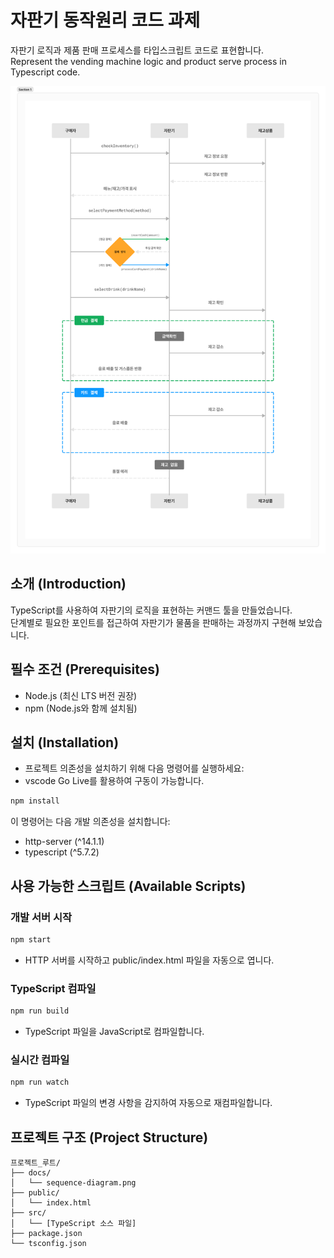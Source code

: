 # 자판기 동작원리 코드 과제
자판기 로직과 제품 판매 프로세스를 타입스크립트 코드로 표현합니다.\
Represent the vending machine logic and product serve process in Typescript code.

![Architecture](./docs/sequence_diagram.png)

## 소개 (Introduction)
TypeScript를 사용하여 자판기의 로직을 표현하는 커맨드 툴을 만들었습니다.\
단계별로 필요한 포인트를 접근하여 자판기가 물품을 판매하는 과정까지 구현해 보았습니다.

## 필수 조건 (Prerequisites)
- Node.js (최신 LTS 버전 권장)
- npm (Node.js와 함께 설치됨)

## 설치 (Installation)
- 프로젝트 의존성을 설치하기 위해 다음 명령어를 실행하세요:
- vscode Go Live를 활용하여 구동이 가능합니다.

```bash
npm install
```

이 명령어는 다음 개발 의존성을 설치합니다:
- http-server (^14.1.1)
- typescript (^5.7.2)

## 사용 가능한 스크립트 (Available Scripts)

### 개발 서버 시작
```bash
npm start
```
- HTTP 서버를 시작하고 public/index.html 파일을 자동으로 엽니다.

### TypeScript 컴파일
```bash
npm run build
```
- TypeScript 파일을 JavaScript로 컴파일합니다.

### 실시간 컴파일
```bash
npm run watch
```
- TypeScript 파일의 변경 사항을 감지하여 자동으로 재컴파일합니다.

## 프로젝트 구조 (Project Structure)
```
프로젝트_루트/
├── docs/
│   └── sequence-diagram.png
├── public/
│   └── index.html
├── src/
│   └── [TypeScript 소스 파일]
├── package.json
└── tsconfig.json
```
